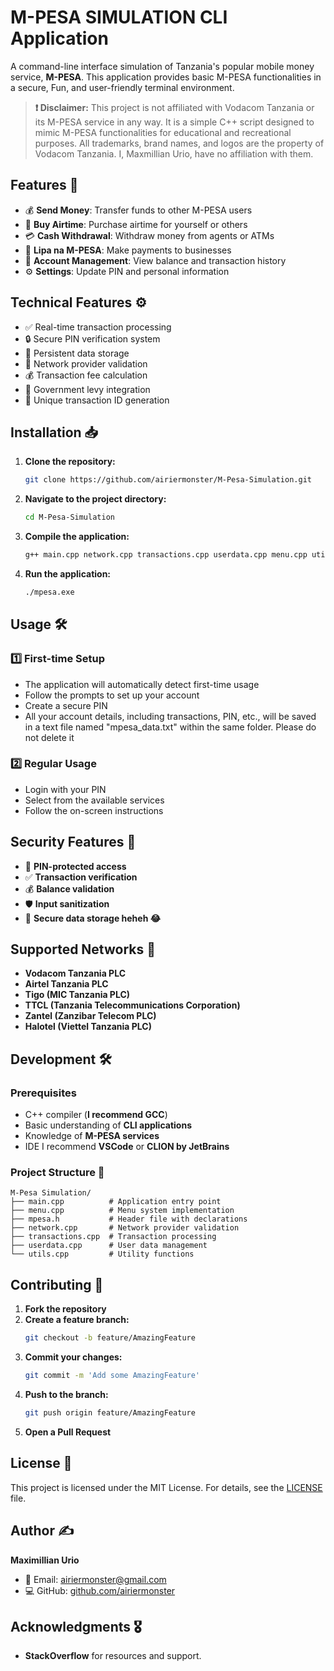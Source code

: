 # M-PESA SIMULATION CLI Application

A command-line interface simulation of Tanzania's popular mobile money service, **M-PESA**. This application provides basic M-PESA functionalities in a secure, Fun, and user-friendly terminal environment.

> **❗ Disclaimer:** This project is not affiliated with Vodacom Tanzania or its M-PESA service in any way. It is a simple C++ script designed to mimic M-PESA functionalities for educational and recreational purposes. All trademarks, brand names, and logos are the property of Vodacom Tanzania. I, Maxmillian Urio, have no affiliation with them.

## Features 🚀

- 💰 **Send Money**: Transfer funds to other M-PESA users
- 📱 **Buy Airtime**: Purchase airtime for yourself or others
- 💳 **Cash Withdrawal**: Withdraw money from agents or ATMs
- 🏪 **Lipa na M-PESA**: Make payments to businesses
- 👤 **Account Management**: View balance and transaction history
- ⚙️ **Settings**: Update PIN and personal information

## Technical Features ⚙️

- ✅ Real-time transaction processing
- 🔒 Secure PIN verification system
- 💾 Persistent data storage
- 📶 Network provider validation
- 💰 Transaction fee calculation
- 📜 Government levy integration
- 🔢 Unique transaction ID generation

## Installation 📥

1. **Clone the repository:**
   ```bash
   git clone https://github.com/airiermonster/M-Pesa-Simulation.git
   ```

2. **Navigate to the project directory:**
   ```bash
   cd M-Pesa-Simulation
   ```

3. **Compile the application:**
   ```bash
   g++ main.cpp network.cpp transactions.cpp userdata.cpp menu.cpp utils.cpp -o mpesa.exe
   ```

4. **Run the application:**
   ```bash
   ./mpesa.exe
   ```

## Usage 🛠️

### 1️⃣ First-time Setup
- The application will automatically detect first-time usage
- Follow the prompts to set up your account
- Create a secure PIN
- All your account details, including transactions, PIN, etc., will be saved in a text file named "mpesa_data.txt" within the same folder. Please do not delete it

### 2️⃣ Regular Usage
- Login with your PIN
- Select from the available services
- Follow the on-screen instructions

## Security Features 🔐

- 🔑 **PIN-protected access**
- ✅ **Transaction verification**
- 💰 **Balance validation**
- 🛡️ **Input sanitization**
- 🔏 **Secure data storage heheh 😂**

## Supported Networks 📡

- **Vodacom Tanzania PLC**
- **Airtel Tanzania PLC**
- **Tigo (MIC Tanzania PLC)**
- **TTCL (Tanzania Telecommunications Corporation)**
- **Zantel (Zanzibar Telecom PLC)**
- **Halotel (Viettel Tanzania PLC)**

## Development 🛠️

### Prerequisites

- C++ compiler (**I recommend GCC**)
- Basic understanding of **CLI applications**
- Knowledge of **M-PESA services**
- IDE I recommend **VSCode** or **CLION by JetBrains**

### Project Structure 📂
```plaintext
M-Pesa Simulation/
├── main.cpp          # Application entry point
├── menu.cpp          # Menu system implementation
├── mpesa.h           # Header file with declarations
├── network.cpp       # Network provider validation
├── transactions.cpp  # Transaction processing
├── userdata.cpp      # User data management
└── utils.cpp         # Utility functions
```

## Contributing 🤝

1. **Fork the repository**
2. **Create a feature branch:**
   ```bash
   git checkout -b feature/AmazingFeature
   ```
3. **Commit your changes:**
   ```bash
   git commit -m 'Add some AmazingFeature'
   ```
4. **Push to the branch:**
   ```bash
   git push origin feature/AmazingFeature
   ```
5. **Open a Pull Request**

## License 📜

This project is licensed under the MIT License. For details, see the [LICENSE](LICENSE) file.

## Author ✍️

**Maximillian Urio**

- 📧 Email: [airiermonster@gmail.com](mailto:airiermonster@gmail.com)
- 💻 GitHub: [github.com/airiermonster](https://github.com/airiermonster)

## Acknowledgments 🎖️

- **StackOverflow** for resources and support.

